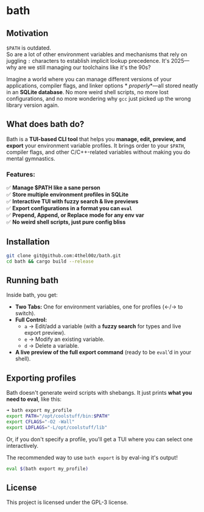 # bath

## Motivation

`$PATH` is outdated.  
So are a lot of other environment variables and mechanisms that rely on juggling `:` characters to establish implicit
lookup precedence. It's 2025—why are we still managing our toolchains like it's the 90s?

Imagine a world where you can manage different versions of your applications, compiler flags, and linker options *
*properly**—all stored neatly in an **SQLite database**. No more weird shell scripts, no more lost configurations, and
no more wondering why `gcc` just picked up the wrong library version again.

## What does bath do?

Bath is a **TUI-based CLI tool** that helps you **manage, edit, preview, and export** your environment variable
profiles. It brings order to your `$PATH`, compiler flags, and other C/C++-related variables without making you do
mental gymnastics.

### Features:

✅ **Manage $PATH like a sane person**  
✅ **Store multiple environment profiles in SQLite**  
✅ **Interactive TUI with fuzzy search & live previews**  
✅ **Export configurations in a format you can `eval`**  
✅ **Prepend, Append, or Replace mode for any env var**  
✅ **No weird shell scripts, just pure config bliss**

## Installation

```bash
git clone git@github.com:4thel00z/bath.git
cd bath && cargo build --release
```

## Running bath

Inside bath, you get:

- **Two Tabs:** One for environment variables, one for profiles (←/→ to switch).
- **Full Control:**
    - `a` → Edit/add a variable (with a **fuzzy search** for types and live export preview).
    - `e` → Modify an existing variable.
    - `d` → Delete a variable.
- **A live preview of the full export command** (ready to be `eval`'d in your shell).

## Exporting profiles

Bath doesn't generate weird scripts with shebangs. It just prints **what you need to eval**, like this:

```bash
➜ bath export my_profile
export PATH="/opt/coolstuff/bin:$PATH"
export CFLAGS="-O2 -Wall"
export LDFLAGS="-L/opt/coolstuff/lib"
```

Or, if you don't specify a profile, you'll get a TUI where you can select one interactively.

The recommended way to use `bath export` is by eval-ing it's output!

```bash
eval $(bath export my_profile)
```

## License

This project is licensed under the GPL-3 license.

